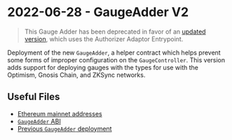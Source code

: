 # 2022-06-28 - GaugeAdder V2

> This Gauge Adder has been deprecated in favor of an [updated version](../../20221111-gauge-adder-v3), which uses the Authorizer Adaptor Entrypoint.

Deployment of the new `GaugeAdder`, a helper contract which helps prevent some forms of improper configuration on the `GaugeController`. This version adds support for deploying gauges with the types for use with the Optimism, Gnosis Chain, and ZKSync networks.

## Useful Files

- [Ethereum mainnet addresses](./output/mainnet.json)
- [`GaugeAdder` ABI](./abi/GaugeAdder.json)
- [Previous `GaugeAdder` deployment](../../20220325-gauge-adder/)
